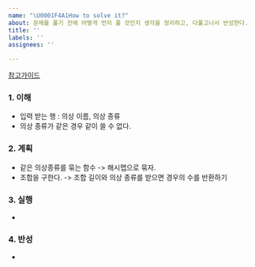 ```yaml
---
name: "\U0001F4A1How to solve it?"
about: 문제를 풀기 전에 어떻게 먼저 풀 것인지 생각을 정리하고, 다풀고나서 반성한다.
title: ''
labels: ''
assignees: ''

---
```


[참고가이드](https://megaptera.notion.site/6-5f9b4105eb0748fd8f8baa631d92d6ea)

### 1. 이해
- 입력 받는 행 : 의상 이름, 의상 종류
- 의상 종류가 같은 경우 같이 쓸 수 없다.

### 2. 계획
- 같은 의상종류를 묶는 함수 -> 해시맵으로 묶자.
- 조합을 구한다. -> 조합 길이와 의상 종류를 받으면 경우의 수를 반환하기

### 3. 실행
- 

### 4. 반성
-
